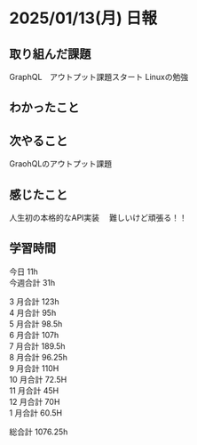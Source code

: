 # 2025/01/13(月) 日報

## 取り組んだ課題
GraphQL　アウトプット課題スタート
Linuxの勉強

## わかったこと


## 次やること
GraohQLのアウトプット課題

## 感じたこと
人生初の本格的なAPI実装　
難しいけど頑張る！！

## 学習時間

今日 11h
<br />
今週合計 31h
<br />

3 月合計 123h
<br />
4 月合計 95h
<br />
5 月合計 98.5h
<br />
6 月合計 107h
<br />
7 月合計 189.5h
<br />
8 月合計 96.25h
<br />
9 月合計 110H
<br />
10 月合計 72.5H
<br />
11 月合計 45H
<br />
12 月合計 70H
<br />
1 月合計 60.5H

総合計 1076.25h
